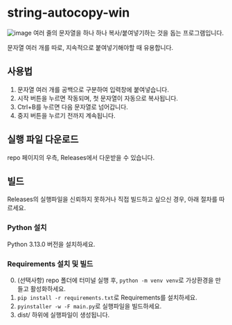 # string-autocopy-win
![image](https://github.com/user-attachments/assets/c40302b6-1809-42c7-8c4c-854e4af17313)
여러 줄의 문자열을 하나 하나 복사/붙여넣기하는 것을 돕는 프로그램입니다.

문자열 여러 개를 따로, 지속적으로 붙여넣기해야할 때 유용합니다.

## 사용법
1. 문자열 여러 개를 공백으로 구분하여 입력창에 붙여넣습니다.
2. 시작 버튼을 누르면 작동되며, 첫 문자열이 자동으로 복사됩니다.
3. Ctrl+B를 누르면 다음 문자열로 넘어갑니다.
4. 중지 버튼을 누르기 전까지 계속됩니다.

## 실행 파일 다운로드
repo 페이지의 우측, Releases에서 다운받을 수 있습니다.

## 빌드
Releases의 실행파일을 신뢰하지 못하거나 직접 빌드하고 싶으신 경우, 아래 절차를 따르세요.

### Python 설치
Python 3.13.0 버전을 설치하세요.

### Requirements 설치 및 빌드
0. (선택사항) repo 폴더에 터미널 실행 후, `python -m venv venv`로 가상환경을 만들고 활성화하세요.
1. `pip install -r requirements.txt`로 Requirements를 설치하세요.
2. `pyinstaller -w -F main.py`로 실행파일을 빌드하세요.
3. dist/ 하위에 실행파일이 생성됩니다.
